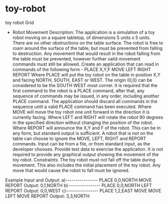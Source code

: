 # toy-robot
toy robot Grid

* Robot Movement Description:
The application is a simulation of a toy robot moving on a square tabletop, of dimensions 5 units x 5 units. There are no other obstructions on the table surface.
The robot is free to roam around the surface of the table, but must be prevented from falling to destruction. Any movement that would result in the robot falling from the table must be prevented, however further valid movement commands must still be allowed.
Create an application that can read in commands of the following form -
PLACE X,Y,F
MOVE
LEFT
RIGHT
REPORT
Where PLACE will put the toy robot on the table in position X,Y and facing NORTH, SOUTH, EAST or WEST. The origin (0,0) can be considered to be the SOUTH WEST most corner.
It is required that the first command to the robot is a PLACE command, after that, any sequence of commands may be issued, in any order, including another PLACE command. The application should discard all commands in the sequence until a valid PLACE command has been executed.
Where MOVE will move the toy robot one unit forward in the direction it is currently facing.
Where LEFT and RIGHT will rotate the robot 90 degrees in the specified direction without changing the position of the robot.
Where REPORT will announce the X,Y and F of the robot. This can be in any form, but standard output is sufficient.
A robot that is not on the table can choose to ignore the MOVE, LEFT, RIGHT and REPORT commands. Input can be from a file, or from standard input, as the developer chooses.
Provide test data to exercise the application.
It is not required to provide any graphical output showing the movement of the toy robot.
Constraints:
The toy robot must not fall off the table during movement. This also includes the initial placement of the toy robot. Any move that would cause the robot to fall must be ignored.

Example Input and Output:
a)----------------
PLACE 0,0,NORTH
MOVE
REPORT
Output: 0,1,NORTH
b)----------------
PLACE 0,0,NORTH
LEFT
REPORT
Output: 0,0,WEST
c)----------------
PLACE 1,2,EAST
MOVE
MOVE
LEFT
MOVE
REPORT
Output: 3,3,NORTH
